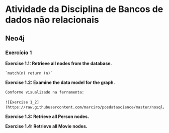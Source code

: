 # Atividade da Disciplina de Bancos de dados não relacionais

## Neo4j

### Exercício 1

**Exercise 1.1: Retrieve all nodes from the database.**

	`match(n) return (n)`

**Exercise 1.2: Examine the data model for the graph.**

	Conforme visualizado na ferramenta:
	
	![Exercise 1_2](https://raw.githubusercontent.com/marciro/posdatascience/master/nosql/neo4j/exercicio_1_2.png)
	
	
**Exercise 1.3: Retrieve all Person nodes.**

**Exercise 1.4: Retrieve all Movie nodes.**


